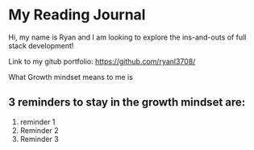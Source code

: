 # My Reading Journal

Hi, my name is Ryan and I am looking to explore the ins-and-outs of full stack development!

Link to my gitub portfolio: https://github.com/ryanl3708/

What Growth mindset means to me is

## 3 reminders to stay in the growth mindset are:

1. reminder 1
2. Reminder 2
3. Reminder 3
